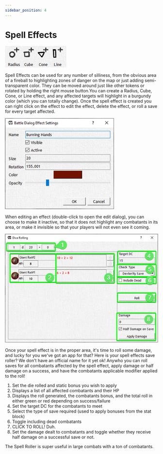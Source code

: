 ```yaml
---
sidebar_position: 4
---
```


# Spell Effects

![Effects](./img/effects.png)

Spell Effects can be used for any number of silliness, from the obvious area of a fireball to highlighting zones of danger on the map or just adding semi-transparent color. They can be moved around just like other tokens or rotated by holding the right mouse button.You can create a Radius, Cube, Cone, or Line effect, and any affected targets will highlight in a burgundy color (which you can totally change). Once the spell effect is created you can right click on the effect to edit the effect, delete the effect, or roll a save for every target affected.

![Effects Dialog](./img/effectsDialog.png)

When editing an effect (double-click to open the edit dialog), you can choose to make it inactive, so that it does not highlight any combatants in its area, or make it invisible so that your players will not even see it coming.

![Roll Effect](./img/rollEffect.png)

Once your spell effect is in the proper area, it's time to roll some damage, and lucky for you we've got an app for that? Here is your spell effects save roller? We don't have an official name for it yet ok! Anywho you can roll saves for all combatants affected by the spell effect, apply damage or half damage on a success, and have the combatants applicable modifier applied to the roll!

1. Set the die rolled and static bonus you wish to apply
2. Displays a list of all affected combatants and their HP
3. Displays the roll generated, the combatants bonus, and the total roll in either green or red depending on success/failure
4. Set the target DC for the combatants to meet
5. Select the type of save required (used to apply bonuses from the stat block)
6. Toggle including dead combatants
7. CLICK TO ROLL! Duh.
8. Set the damage dealt to combatants and toggle whether they receive half damage on a successful save or not.

The Spell Roller is super useful in large combats with a ton of combatants.
